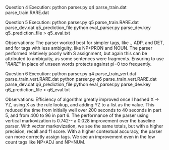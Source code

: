Question 4
Execution:
    python parser.py q4 parse_train.dat parse_train.RARE.dat

Question 5
Execution:
    python parser.py q5 parse_train.RARE.dat parse_dev.dat q5_prediction_file
    python eval_parser.py parse_dev.key q5_prediction_file > q5_eval.txt

Observations:
    The parser worked best for simpler tags, like ., ADP, and DET, and for tags with less ambiguity, like NP+PRON and NOUN. The parser performed relatively poorly with S assignment, but again this can be attributed to ambiguity, as some sentences were fragments. Ensuring to use "_RARE_" in place of unseen words protects against pi=0 too frequently.

Question 6
Execution:
    python parser.py q4 parse_train_vert.dat parse_train_vert.RARE.dat
    python parser.py q6 parse_train_vert.RARE.dat parse_dev.dat q6_prediction_file
    python eval_parser.py parse_dev.key q6_prediction_file > q6_eval.txt

Observations:
    Efficiency of algorithm greatly improved once I hashed X -> YZ, using X as the rule lookup, and adding YZ to a list as the value. This reduced the time from initially well over 200 seconds to 40 seconds in part 5, and from 400 to 96 in part 6. 
    The performance of the parser using vertical markovization is 0.742-- a 0.028 improvement over the baseline parser. With vector markovization, we see the same totals, but with a higher precision, recall and f1 score. With a higher contextual accuracy, the parser can more correctly assign tags. We see an improvement even in the low count tags like NP+ADJ and NP+NUM.
